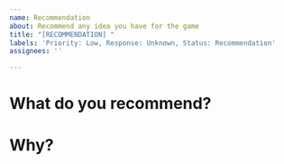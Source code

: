 ```yaml
---
name: Recommendation
about: Recommend any idea you have for the game
title: "[RECOMMENDATION] "
labels: 'Priority: Low, Response: Unknown, Status: Recommendation'
assignees: ''

---
```


# What do you recommend?

# Why?
